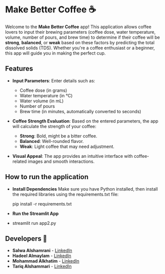 # Make Better Coffee ☕️

Welcome to the **Make Better Coffee** app! This application allows coffee lovers to input their brewing parameters (coffee dose, water temperature, volume, number of pours, and brew time) to determine if their coffee will be **strong**, **balanced**, or **weak** based on these factors by predicting the total dissolved solids (TDS). Whether you're a coffee enthusiast or a beginner, this app will guide you in making the perfect cup.

## Features

* **Input Parameters**: Enter details such as:
    * Coffee dose (in grams)
    * Water temperature (in °C)
    * Water volume (in mL)
    * Number of pours
    * Brew time (in minutes, automatically converted to seconds)

* **Coffee Strength Evaluation**: Based on the entered parameters, the app will calculate the strength of your coffee:
    * **Strong**: Bold, might be a bitter coffee.
    * **Balanced**: Well-rounded flavor.
    * **Weak**: Light coffee that may need adjustment.

* **Visual Appeal**: The app provides an intuitive interface with coffee-related images and smooth interactions.

## How to run the application

* **Install Dependencies**
   Make sure you have Python installed, then install the required libraries using the requirements.txt file:

   pip install -r requirements.txt

* **Run the Streamlit App**
* 
    streamlit run app2.py

## Developers 👏


- **Salwa Alshamrani** - [LinkedIn](https://www.linkedin.com/in/salwa-alshamrani-a37419236/)
- **Hadeel Almaylam** - [LinkedIn](https://www.linkedin.com/in/hadeelalmaylam/)
- **Mohammad Alkhatim** - [LinkedIn](https://www.linkedin.com/in/mohammad-alkhatim-9b1770266/)
- **Tariq Alshammari** - [LinkedIn](https://www.linkedin.com/in/tariq-alshammari-173a91298/)
